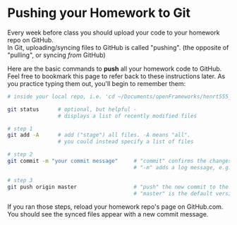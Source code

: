 # Pushing your Homework to Git

Every week before class you should upload your code to your homework repo on GitHub.  
In Git, uploading/syncing files to GitHub is called "pushing".  (the opposite of "pulling", or syncing _from_ GitHub) 

Here are the basic commands to **push** all your homework code to GitHub.
Feel free to bookmark this page to refer back to these instructions later.  As you practice typing them out, you'll begin to remember them: 


```bash
# inside your local repo, i.e. 'cd ~/Documents/openFrameworks/henrt555_dtOf_2018/' ...

git status      # optional, but helpful -
                # displays a list of recently modified files

# step 1
git add -A      # add ("stage") all files. -A means "all".  
                # you could instead specify a list of files  

# step 2
git commit -m "your commit message"     # "commit" confirms the changes / Git takes a snapshot
                                        # "-m" adds a log message, e.g. "homework week 3"

# step 3
git push origin master                  # "push" the new commit to the "origin" (GitHub)
                                        # "master" is the default version ("branch") of your repo

```

If you ran those steps, reload your homework repo's page on GitHub.com. You should see the synced files appear with a new commit message.